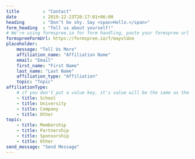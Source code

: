 ```yaml
---
title         : "Contact"
date          : 2019-12-23T20:17:01+06:00
heading       : "Don’t be shy. Say <span>Hello.</span>"
form_heading  : "Tell us about yourself!"
# We're using formspree.io for form handling, paste your formspree url below
formspreeFormUrl: https://formspree.io/f/mayvldoo
placeholder:
    message: "Tell Us More"
    affiliation_name: "Affiliation Name"
    email: "Email"
    first_name: "First Name"
    last_name: "Last Name"
    affiliation_type: "Affiliation"
    topic: "Topic"
affiliationType:
    # if you don't put a value key, it's value will be the same as the title
    - title: School
    - title: University
    - title: Company
    - title: Other
topic:
    - title: Membership
    - title: Partnership
    - title: Sponsorship
    - title: Other
send_message: "Send Message"
---
```


